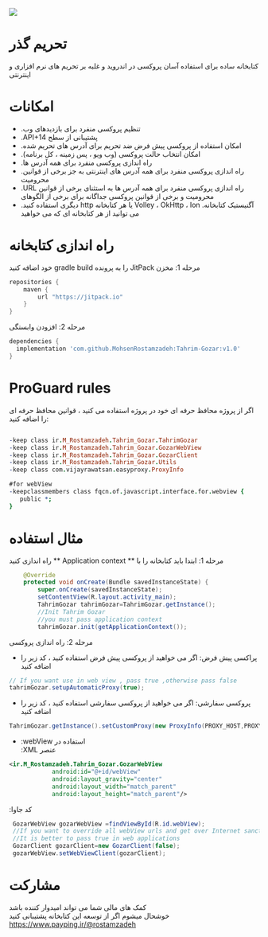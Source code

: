 [![](https://jitpack.io/v/MohsenRostamzadeh/Tahrim-Gozar.svg)](https://jitpack.io/#MohsenRostamzadeh/Tahrim-Gozar)
# تحریم گذر
کتابخانه ساده برای استفاده آسان پروکسی در اندروید و غلبه بر تحریم های نرم افزاری و اینترنتی

# امکانات
- .تنظیم پروکسی منفرد برای بازدیدهای وب
- .API+14 پشتیبانی از سطح 
- .امکان استفاده از پروکسی پیش فرض ضد تحریم برای آدرس های تحریم شده
- .امکان انتخاب حالت پروکسی (وب ویو ، پس زمینه ، کل برنامه)
- .راه اندازی پروکسی منفرد برای همه آدرس ها
- .راه اندازی پروکسی منفرد برای همه آدرس های اینترنتی به جز برخی از قوانین محرومیت
- .URL راه اندازی پروکسی منفرد برای همه آدرس ها به استثنای برخی از قوانین محرومیت و برخی از قوانین پروکسی جداگانه برای برخی از الگوهای
- .دیگری استفاده کنید http یا هر کتابخانه Volley ، OkHttp ، Ion آگنیستیک کتابخانه. می توانید از هر کتابخانه ای که می خواهید  

# راه اندازی کتابخانه
خود اضافه کنید gradle build را به پرونده JitPack مرحله 1: مخزن    
```gradle
repositories {
    maven {
        url "https://jitpack.io"
    }
}
```
مرحله 2: افزودن وابستگی
```gradle
dependencies {
  implementation 'com.github.MohsenRostamzadeh:Tahrim-Gozar:v1.0'
}

```

# ProGuard rules
اگر از پروژه محافظ حرفه ای خود در پروژه استفاده می کنید ، قوانین محافظ حرفه ای را اضافه کنید:
```pro guard

-keep class ir.M_Rostamzadeh.Tahrim_Gozar.TahrimGozar
-keep class ir.M_Rostamzadeh.Tahrim_Gozar.GozarWebView
-keep class ir.M_Rostamzadeh.Tahrim_Gozar.GozarClient
-keep class ir.M_Rostamzadeh.Tahrim_Gozar.Utils
-keep class com.vijayrawatsan.easyproxy.ProxyInfo

#for webView
-keepclassmembers class fqcn.of.javascript.interface.for.webview {
   public *;
}

```
# مثال استفاده
راه اندازی کنید ** Application context ** مرحله 1: ابتدا باید کتابخانه را با
```java
    @Override
    protected void onCreate(Bundle savedInstanceState) {
        super.onCreate(savedInstanceState);
        setContentView(R.layout.activity_main);
        TahrimGozar tahrimGozar=TahrimGozar.getInstance();
        //Init Tahrim Gozar
        //you must pass application context
        tahrimGozar.init(getApplicationContext());
```

مرحله 2: راه اندازی پروکسی

- پراکسی پیش فرض: اگر می خواهید از پروکسی پیش فرض استفاده کنید ، کد زیر را اضافه کنید
```java
// If you want use in web view , pass true ,otherwise pass false
tahrimGozar.setupAutomaticProxy(true);
```

- پروکسی سفارشی: اگر می خواهید از پروکسی سفارشی استفاده کنید ، کد زیر را اضافه کنید
```java
TahrimGozar.getInstance().setCustomProxy(new ProxyInfo(PROXY_HOST,PROXY_PORT));
```

- :webView استفاده در <br/>
:XML عنصر
```xml
<ir.M_Rostamzadeh.Tahrim_Gozar.GozarWebView
            android:id="@+id/webView"
            android:layout_gravity="center"
            android:layout_width="match_parent"
            android:layout_height="match_parent"/>
```
:کد جاوا
```java
 GozarWebView gozarWebView =findViewById(R.id.webView);
 //If you want to override all webView urls and get over Internet sanctions completely , pass true , other wise pass false
 //It is better to pass true in web applications
 GozarClient gozarClient=new GozarClient(false);
 gozarWebView.setWebViewClient(gozarClient);
```

# مشارکت

کمک های مالی شما می تواند امیدوار کننده باشد <br/>
خوشحال میشوم اگر از توسعه این کتابخانه پشتیبانی کنید <br/>
https://www.payping.ir/@rostamzadeh
